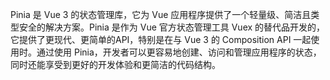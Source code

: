 Pinia 是 Vue 3 的状态管理库，它为 Vue 应用程序提供了一个轻量级、简洁且类型安全的解决方案。Pinia 是作为 Vue 官方状态管理工具 Vuex 的替代品开发的，它提供了更现代、更简单的API，特别是在与 Vue 3 的 Composition API 一起使用时。通过使用 Pinia，开发者可以更容易地创建、访问和管理应用程序的状态，同时还能享受到更好的开发体验和更简洁的代码结构。